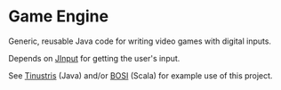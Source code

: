 Game Engine
===========

Generic, reusable Java code for writing video games with digital inputs.

Depends on [JInput](https://java.net/projects/jinput) for getting the user's input.

See [Tinustris](https://github.com/TinusTinus/tinustris) (Java) and/or [BOSI](https://github.com/TinusTinus/bosi) (Scala) for example use of this project.
